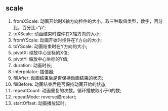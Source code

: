 ## scale
1. fromXScale: 动画开始时X轴方向控件的大小。取三种取值类型，数字，百分比，百分比+“p“;
1. toXScale: 动画结束时控件在X轴方向的大小;
1. fromYScale: 动画开始时控件在Y方向的大小;
1. toYScale: 动画结束时在Y方向的大小;
1. pivotX: 缩放中心坐标的X值;
1. pivotY: 缩放中心坐标的Y值;
1. duration: 动画时长;
1. interpolator: 插值器;
1. fillAfter: 动画结束后是否保持动画结束的状态;
1. fillBefore: 动画结束后是否保持动画开始的状态;
1. repeatCount: 动画重复的次数。循环播放取小于0的数;
1. repeatMode: reverse或restart;
1. startOffset: 动画播放延时。


